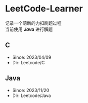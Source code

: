 # LeetCode-Learner
记录一个萌新的力扣刷题过程<br>
当前使用 ***Java*** 进行解题
## C
- Since: 2023/04/09
- Dir: Leetcode/C

## Java
- Since: 2023/11/20
- Dir: Leetcode/Java

